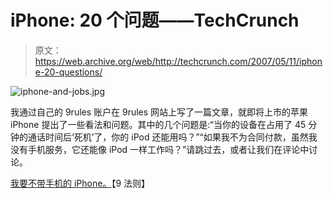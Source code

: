 # iPhone: 20 个问题——TechCrunch

> 原文：<https://web.archive.org/web/http://techcrunch.com/2007/05/11/iphone-20-questions/>

![iphone-and-jobs.jpg](img/d9c4b03c0216e67e059d69c6ccb581ee.png)

我通过自己的 9rules 账户在 9rules 网站上写了一篇文章，就即将上市的苹果 iPhone 提出了一些看法和问题。其中的几个问题是:“当你的设备在占用了 45 分钟的通话时间后‘死机’了，你的 iPod 还能用吗？”“如果我不为合同付款，虽然我没有手机服务，它还能像 iPod 一样工作吗？”请跳过去，或者让我们在评论中讨论。

[我要不带手机的 iPhone。](https://web.archive.org/web/20210304202232/http://9rules.com/apple/notes/3848/)【9 法则】
